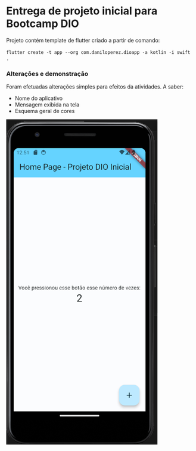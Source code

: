 # Entrega de projeto inicial para Bootcamp DIO
Projeto contém template de flutter criado a partir de comando:

`flutter create -t app --org com.daniloperez.dioapp -a kotlin -i swift .`

### Alterações e demonstração
Foram efetuadas alterações simples para efeitos da atividades. A saber:
* Nome do aplicativo
* Mensagem exibida na tela
* Esquema geral de cores

![Print de virtualização da aplicação](resources/print_virtualizacao.png)